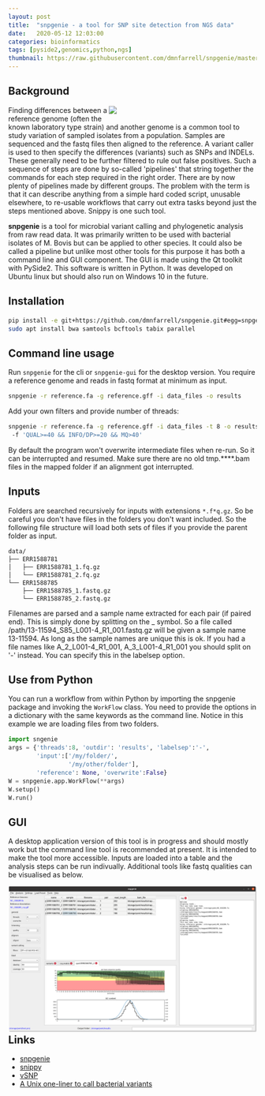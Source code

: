 ```yaml
---
layout: post
title:  "snpgenie - a tool for SNP site detection from NGS data"
date:   2020-05-12 12:03:00
categories: bioinformatics
tags: [pyside2,genomics,python,ngs]
thumbnail: https://raw.githubusercontent.com/dmnfarrell/snpgenie/master/snpgenie/logo.png
---
```


## Background

<div style="width: 300px; float:right;">
  <img src="https://raw.githubusercontent.com/dmnfarrell/snpgenie/master/snpgenie/logo.png" width="280px">
</div>

Finding differences between a reference genome (often the known laboratory type strain) and another genome is a common tool to study variation of sampled isolates from a population. Samples are sequenced and the fastq files then aligned to the reference. A variant caller is used to then specify the differences (variants) such as SNPs and INDELs. These generally need to be further filtered to rule out false positives. Such a sequence of steps are done by so-called 'pipelines' that string together the commands for each step required in the right order. There are by now plenty of pipelines made by different groups. The problem with the term is that it can describe anything from a simple hard coded script, unusable elsewhere, to re-usable workflows that carry out extra tasks beyond just the steps mentioned above. Snippy is one such tool.

**snpgenie** is a tool for microbial variant calling and phylogenetic analysis from raw read data. It was primarily written to be used with bacterial isolates of M. Bovis but can be applied to other species. It could also be called a pipeline but unlike most other tools for this purpose it has both a command line and GUI component. The GUI is made using the Qt toolkit with PySide2. This software is written in Python. It was developed on Ubuntu linux but should also run on Windows 10 in the future.

## Installation

```bash
pip install -e git+https://github.com/dmnfarrell/snpgenie.git#egg=snpgenie
sudo apt install bwa samtools bcftools tabix parallel
```

## Command line usage

Run `snpgenie` for the cli or `snpgenie-gui` for the desktop version. You require a reference genome and reads in fastq format at minimum as input.

```bash
snpgenie -r reference.fa -g reference.gff -i data_files -o results
```

Add your own filters and provide number of threads:

```bash
snpgenie -r reference.fa -g reference.gff -i data_files -t 8 -o results` \
 -f 'QUAL>=40 && INFO/DP>=20 && MQ>40'
```

By default the program won't overwrite intermediate files when re-run. So it can be interrupted and resumed. Make sure there are no old tmp.****.bam files in the mapped folder if an alignment got interrupted.

## Inputs

Folders are searched recursively for inputs with extensions `*.f*q.gz`. So be careful you don't have files in the folders you don't want included. So the following file structure will load both sets of files if you provide the parent folder as input.

```
data/
├── ERR1588781
│   ├── ERR1588781_1.fq.gz
│   └── ERR1588781_2.fq.gz
└── ERR1588785
    ├── ERR1588785_1.fastq.gz
    └── ERR1588785_2.fastq.gz
```

Filenames are parsed and a sample name extracted for each pair (if paired end). This is simply done by splitting on the _ symbol. So a file called /path/13-11594_S85_L001-4_R1_001.fastq.gz will be given a sample name 13-11594. As long as the sample names are unique this is ok. If you had a file names like A_2_L001-4_R1_001,  A_3_L001-4_R1_001 you should split on '-' instead. You can specify this in the labelsep option.

## Use from Python

You can run a workflow from within Python by importing the snpgenie package and invoking the `WorkFlow` class. You need to provide the options in a dictionary with the same keywords as the command line. Notice in this example we are loading files from two folders.

```python
import sngenie
args = {'threads':8, 'outdir': 'results', 'labelsep':'-',
        'input':['/my/folder/',
                 '/my/other/folder'],
        'reference': None, 'overwrite':False}
W = snpgenie.app.WorkFlow(**args)
W.setup()
W.run()
```

## GUI

A desktop application version of this tool is in progress and should mostly work but the command line tool is recommended at present. It is intended to make the tool more accessible. Inputs are loaded into a table and the analysis steps can be run indivually. Additional tools like fastq qualities can be visualised as below.

<div style="width: auto; float:left;">
 <a href="/img/snpgenie_scr1.png"> <img class="scaled" src="/img/snpgenie_scr1.png"></a>
</div>

## Links

* [snpgenie](https://github.com/dmnfarrell/snpgenie)
* [snippy](https://github.com/tseemann/snippy)
* [vSNP](https://github.com/USDA-VS/vSNP)
* [A Unix one-liner to call bacterial variants](http://thegenomefactory.blogspot.com/2018/10/a-unix-one-liner-to-call-bacterial.html)
